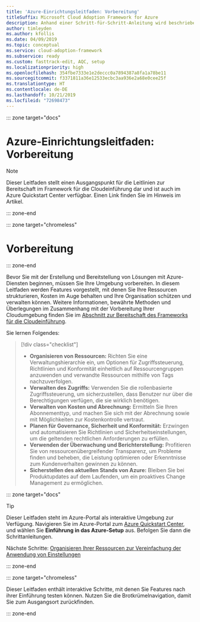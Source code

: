 ```yaml
---
title: 'Azure-Einrichtungsleitfaden: Vorbereitung'
titleSuffix: Microsoft Cloud Adoption Framework for Azure
description: Anhand einer Schritt-für-Schritt-Anleitung wird beschrieben, wie Sie Azure effizient für Ihre Organisation einrichten.
author: timleyden
ms.author: kfollis
ms.date: 04/09/2019
ms.topic: conceptual
ms.service: cloud-adoption-framework
ms.subservice: ready
ms.custom: fasttrack-edit, AQC, setup
ms.localizationpriority: high
ms.openlocfilehash: 354fbe7333e1e2deccc0a7894387a8fa1a78be11
ms.sourcegitcommit: f3371811a36e12533ecbc3aa936e2a68e0cee25f
ms.translationtype: HT
ms.contentlocale: de-DE
ms.lasthandoff: 10/21/2019
ms.locfileid: "72698473"
---
```

::: zone target="docs"

# <a name="azure-setup-guide-before-you-start"></a>Azure-Einrichtungsleitfaden: Vorbereitung

> [!NOTE]
> Dieser Leitfaden stellt einen Ausgangspunkt für die Leitlinien zur Bereitschaft im Framework für die Cloudeinführung dar und ist auch im Azure Quickstart Center verfügbar. Einen Link finden Sie im Hinweis im Artikel.

::: zone-end

::: zone target="chromeless"

# <a name="before-you-start"></a>Vorbereitung

::: zone-end

Bevor Sie mit der Erstellung und Bereitstellung von Lösungen mit Azure-Diensten beginnen, müssen Sie Ihre Umgebung vorbereiten. In diesem Leitfaden werden Features vorgestellt, mit denen Sie Ihre Ressourcen strukturieren, Kosten im Auge behalten und Ihre Organisation schützen und verwalten können. Weitere Informationen, bewährte Methoden und Überlegungen im Zusammenhang mit der Vorbereitung Ihrer Cloudumgebung finden Sie im [Abschnitt zur Bereitschaft des Frameworks für die Cloudeinführung](../index.md).

Sie lernen Folgendes:

> [!div class="checklist"]
>
> - **Organisieren von Ressourcen:** Richten Sie eine Verwaltungshierarchie ein, um Optionen für Zugriffssteuerung, Richtlinien und Konformität einheitlich auf Ressourcengruppen anzuwenden und verwandte Ressourcen mithilfe von Tags nachzuverfolgen.
> - **Verwalten des Zugriffs:** Verwenden Sie die rollenbasierte Zugriffssteuerung, um sicherzustellen, dass Benutzer nur über die Berechtigungen verfügen, die sie wirklich benötigen.
> - **Verwalten von Kosten und Abrechnung:** Ermitteln Sie Ihren Abonnementtyp, und machen Sie sich mit der Abrechnung sowie mit Möglichkeiten zur Kostenkontrolle vertraut.
> - **Planen für Governance, Sicherheit und Konformität:** Erzwingen und automatisieren Sie Richtlinien und Sicherheitseinstellungen, um die geltenden rechtlichen Anforderungen zu erfüllen.
> - **Verwenden der Überwachung und Berichterstellung:** Profitieren Sie von ressourcenübergreifender Transparenz, um Probleme finden und beheben, die Leistung optimieren oder Erkenntnisse zum Kundenverhalten gewinnen zu können.
> - **Sicherstellen des aktuellen Stands von Azure:** Bleiben Sie bei Produktupdates auf dem Laufenden, um ein proaktives Change Management zu ermöglichen.

::: zone target="docs"

> [!TIP]
> Dieser Leitfaden steht im Azure-Portal als interaktive Umgebung zur Verfügung. Navigieren Sie im Azure-Portal zum [Azure Quickstart Center](https://portal.azure.com/?feature.quickstart=true#blade/Microsoft_Azure_Resources/QuickstartCenterBlade), und wählen Sie **Einführung in das Azure-Setup** aus. Befolgen Sie dann die Schrittanleitungen.

Nächste Schritte: [Organisieren Ihrer Ressourcen zur Vereinfachung der Anwendung von Einstellungen](./organize-resources.md)

::: zone-end

::: zone target="chromeless"

Dieser Leitfaden enthält interaktive Schritte, mit denen Sie Features nach ihrer Einführung testen können. Nutzen Sie die Brotkrümelnavigation, damit Sie zum Ausgangsort zurückfinden.

::: zone-end
